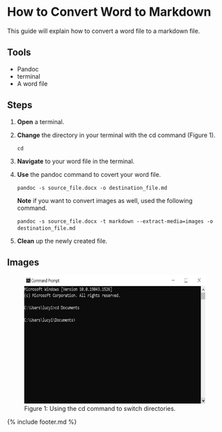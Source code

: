 # How to Convert Word to Markdown

This guide will explain how to convert a word file to a markdown
file.

## Tools

- Pandoc
- terminal
- A word file

## Steps

1. **Open** a terminal.
2. **Change** the directory in your terminal with the cd command (Figure 1).

    ``` linux
    cd
    ```

3. **Navigate** to your word file in the terminal.
4. **Use** the pandoc command to covert your word file.

    ``` linux
    pandoc -s source_file.docx -o destination_file.md
    ```

    **Note** if you want to convert images as well, used the following command.

    ``` linux
    pandoc -s source_file.docx -t markdown --extract-media=images -o destination_file.md
    ```

5. **Clean** up the newly created file.

## Images

<figure>
   <img src="images/cd.JPG" alt="cd Command" width="600" height="300">
   <figcaption>Figure 1:  Using the cd command to switch directories.</figcaption>
</figure>

{% include footer.md %}
